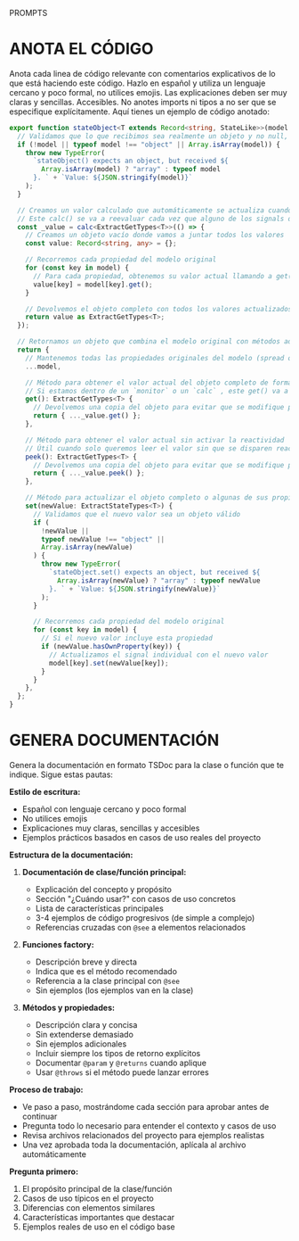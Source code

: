 PROMPTS

# ANOTA EL CÓDIGO

Anota cada linea de código relevante con comentarios explicativos de lo que está haciendo este código. Hazlo en español y utiliza un lenguaje cercano y poco formal, no utilices emojis. Las explicaciones deben ser muy claras y sencillas. Accesibles. No anotes imports ni tipos a no ser que se especifique explícitamente. Aquí tienes un ejemplo de código anotado:

```typescript
export function stateObject<T extends Record<string, StateLike>>(model: T) {
  // Validamos que lo que recibimos sea realmente un objeto y no null, undefined o array
  if (!model || typeof model !== "object" || Array.isArray(model)) {
    throw new TypeError(
      `stateObject() expects an object, but received ${
        Array.isArray(model) ? "array" : typeof model
      }. ` + `Value: ${JSON.stringify(model)}`
    );
  }

  // Creamos un valor calculado que automáticamente se actualiza cuando cambia cualquier signal interno
  // Este calc() se va a reevaluar cada vez que alguno de los signals del modelo cambie
  const _value = calc<ExtractGetTypes<T>>(() => {
    // Creamos un objeto vacío donde vamos a juntar todos los valores
    const value: Record<string, any> = {};

    // Recorremos cada propiedad del modelo original
    for (const key in model) {
      // Para cada propiedad, obtenemos su valor actual llamando a get() para activar la reactividad
      value[key] = model[key].get();
    }

    // Devolvemos el objeto completo con todos los valores actualizados
    return value as ExtractGetTypes<T>;
  });

  // Retornamos un objeto que combina el modelo original con métodos adicionales
  return {
    // Mantenemos todas las propiedades originales del modelo (spread operator)
    ...model,

    // Método para obtener el valor actual del objeto completo de forma reactiva
    // Si estamos dentro de un `monitor` o un `calc` , este get() va a activar la reactividad
    get(): ExtractGetTypes<T> {
      // Devolvemos una copia del objeto para evitar que se modifique por referencia
      return { ..._value.get() };
    },

    // Método para obtener el valor actual sin activar la reactividad
    // Útil cuando solo queremos leer el valor sin que se disparen reacciones
    peek(): ExtractGetTypes<T> {
      // Devolvemos una copia del objeto para evitar que se modifique por referencia
      return { ..._value.peek() };
    },

    // Método para actualizar el objeto completo o algunas de sus propiedades
    set(newValue: ExtractStateTypes<T>) {
      // Validamos que el nuevo valor sea un objeto válido
      if (
        !newValue ||
        typeof newValue !== "object" ||
        Array.isArray(newValue)
      ) {
        throw new TypeError(
          `stateObject.set() expects an object, but received ${
            Array.isArray(newValue) ? "array" : typeof newValue
          }. ` + `Value: ${JSON.stringify(newValue)}`
        );
      }

      // Recorremos cada propiedad del modelo original
      for (const key in model) {
        // Si el nuevo valor incluye esta propiedad
        if (newValue.hasOwnProperty(key)) {
          // Actualizamos el signal individual con el nuevo valor
          model[key].set(newValue[key]);
        }
      }
    },
  };
}
```

# GENERA DOCUMENTACIÓN

Genera la documentación en formato TSDoc para la clase o función que te indique. Sigue estas pautas:

**Estilo de escritura:**

- Español con lenguaje cercano y poco formal
- No utilices emojis
- Explicaciones muy claras, sencillas y accesibles
- Ejemplos prácticos basados en casos de uso reales del proyecto

**Estructura de la documentación:**

1. **Documentación de clase/función principal:**

   - Explicación del concepto y propósito
   - Sección "¿Cuándo usar?" con casos de uso concretos
   - Lista de características principales
   - 3-4 ejemplos de código progresivos (de simple a complejo)
   - Referencias cruzadas con `@see` a elementos relacionados

2. **Funciones factory:**

   - Descripción breve y directa
   - Indica que es el método recomendado
   - Referencia a la clase principal con `@see`
   - Sin ejemplos (los ejemplos van en la clase)

3. **Métodos y propiedades:**
   - Descripción clara y concisa
   - Sin extenderse demasiado
   - Sin ejemplos adicionales
   - Incluir siempre los tipos de retorno explícitos
   - Documentar `@param` y `@returns` cuando aplique
   - Usar `@throws` si el método puede lanzar errores

**Proceso de trabajo:**

- Ve paso a paso, mostrándome cada sección para aprobar antes de continuar
- Pregunta todo lo necesario para entender el contexto y casos de uso
- Revisa archivos relacionados del proyecto para ejemplos realistas
- Una vez aprobada toda la documentación, aplícala al archivo automáticamente

**Pregunta primero:**

1. El propósito principal de la clase/función
2. Casos de uso típicos en el proyecto
3. Diferencias con elementos similares
4. Características importantes que destacar
5. Ejemplos reales de uso en el código base
